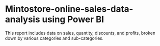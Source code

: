 # Mintostore-online-sales-data-analysis using Power BI
This report includes data on sales, quantity, discounts, and profits, broken down by various categories and sub-categories.
